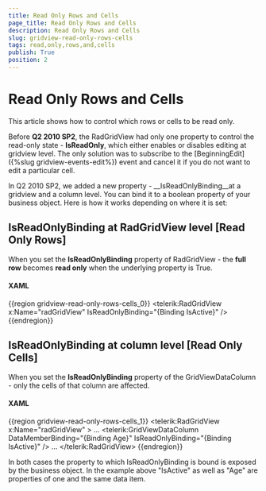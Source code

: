 ```yaml
---
title: Read Only Rows and Cells
page_title: Read Only Rows and Cells
description: Read Only Rows and Cells
slug: gridview-read-only-rows-cells
tags: read,only,rows,and,cells
publish: True
position: 2
---
```


# Read Only Rows and Cells



This article shows how to control which rows or cells to be read only.

Before __Q2 2010 SP2__, the RadGridView had only one property to control the read-only state - __IsReadOnly__, which either enables or disables editing at gridview level. The only solution was to subscribe to the [BeginningEdit]({%slug gridview-events-edit%}) event and cancel it if you do not want to edit a particular cell.

In Q2 2010 SP2, we added a new property - __IsReadOnlyBinding__at a gridview and a column level. You can bind it to a boolean property of your business object. Here is how it works depending on where it is set:

## IsReadOnlyBinding at RadGridView level [Read Only Rows]

When you set the __IsReadOnlyBinding__ property of RadGridView - the __full row__ becomes __read only__ when the underlying property is True. 

#### __XAML__

{{region gridview-read-only-rows-cells_0}}
	<telerik:RadGridView x:Name="radGridView" IsReadOnlyBinding="{Binding IsActive}" />
	{{endregion}}





## IsReadOnlyBinding at column level [Read Only Cells]

When you set the __IsReadOnlyBinding__ property of the GridViewDataColumn - only the cells of that column are affected.

#### __XAML__

{{region gridview-read-only-rows-cells_1}}
	<telerik:RadGridView x:Name="radGridView" >
	...
	<telerik:GridViewDataColumn DataMemberBinding="{Binding Age}" 
	                            IsReadOnlyBinding="{Binding IsActive}" />
	...
	</telerik:RadGridView>
	{{endregion}}



In both cases the property to which IsReadOnlyBinding is bound is exposed by the business object. In the example above "IsActive" as well as "Age" are properties of one and the same data item.


